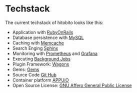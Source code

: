# Techstack
The current techstack of hitobito looks like this:

* Application with [RubyOnRails](http://rubyonrails.org)
* Database persistence with [MySQL](https://www.mysql.com/)
* Caching with [Memcache](http://memcached.org)
* Search Enging [Sphinx](http://sphinxsearch.com/)
* Monitoring with [Prometheus](https://prometheus.io/) and [Grafana](https://grafana.com/)
* Executing [Background Jobs](https://github.com/collectiveidea/delayed_job)
* Plugin Framework: [Wagons](http://github.com/codez/wagons)
* Gems: [Gems](gems/README.md)
* Source Code [Git Hub](https://github.com/hitobito/)
* Container platform [APPUiO](https://www.appuio.ch)
* Open Source License: [GNU Affero General Public License](http://www.gnu.org/licenses/)
